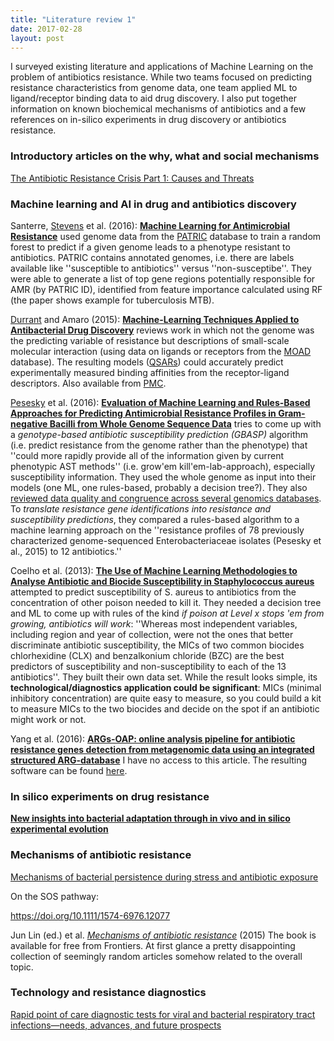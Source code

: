 ```yaml
---
title: "Literature review 1"
date: 2017-02-28
layout: post
---
```


I surveyed existing literature and applications of Machine Learning on the problem of antibiotics resistance. While two teams focused on predicting resistance characteristics from genome data, one team applied ML to ligand/receptor binding data to aid drug discovery. I also put together information on known biochemical mechanisms of antibiotics and a few references on in-silico experiments in drug discovery or antibiotics resistance.

### Introductory articles on the why, what and social mechanisms

[The Antibiotic Resistance Crisis Part 1: Causes and Threats](https://www.ncbi.nlm.nih.gov/pmc/articles/PMC4378521/)



### Machine learning and AI in drug and antibiotics discovery

Santerre, [Stevens](https://www.anl.gov/contributors/rick-stevens) et al. (2016): **[Machine Learning for Antimicrobial Resistance](https://arxiv.org/pdf/1607.01224.pdf)** used genome data from the [PATRIC](https://www.patricbrc.org) database to train a random forest to predict if a given genome leads to a phenotype resistant to antibiotics. PATRIC contains annotated genomes, i.e. there are labels available like ''susceptible to antibiotics'' versus ''non-susceptibe''. They were able to generate a list of top gene regions potentially responsible for AMR (by PATRIC ID), identified from feature importance calculated using RF (the paper shows example for tuberculosis MTB).

[Durrant](https://amarolab.ucsd.edu/~jdurrant/) and Amaro (2015): **[Machine-Learning Techniques Applied to Antibacterial Drug Discovery](https://doi.org/10.1111/cbdd.12423)** reviews work in which not the genome was the predicting variable of resistance but descriptions of small-scale molecular interaction (using data on ligands or receptors from the [MOAD](https://simatai.github.io/2017/02/27/existing-datasources/) database). The resulting models ([QSARs](https://en.wikipedia.org/wiki/Quantitative_structure–activity_relationship)) could accurately predict experimentally measured binding affinities from the receptor-ligand descriptors. Also available from [PMC](https://www.ncbi.nlm.nih.gov/pmc/articles/PMC4273861/).
 
[Pesesky](http://www.dantaslab.org/people/) et al. (2016): **[Evaluation of Machine Learning and Rules-Based Approaches for Predicting Antimicrobial Resistance Profiles in Gram-negative Bacilli from Whole Genome Sequence Data](https://doi.org/10.3389/fmicb.2016.01887)**
tries to come up with a *genotype-based antibiotic susceptibility prediction (GBASP)* algorithm (i.e. predict resistance from the genome rather than the phenotype) that ''could more rapidly provide all of the information given by current phenotypic AST methods'' (i.e. grow'em kill'em-lab-approach), especially susceptibility information. They used the whole genome as input into their models (one ML, one rules-based, probably a decision tree?). They also [reviewed data quality and congruence across several genomics databases](https://simatai.github.io/2017/02/27/existing-datasources/). To *translate resistance gene identifications into resistance and susceptibility predictions*, they compared a rules-based algorithm to a machine learning approach on the ''resistance profiles of 78 previously characterized genome-sequenced Enterobacteriaceae isolates (Pesesky et al., 2015) to 12 antibiotics.''

Coelho et al. (2013): **[The Use of Machine Learning Methodologies to Analyse Antibiotic and Biocide Susceptibility in Staphylococcus aureus](http://dx.doi.org/10.1371/journal.pone.0055582)** attempted to predict susceptibility of S. aureus to antibiotics from the concentration of other poison needed to kill it. They needed a decision tree and ML to come up with rules of the kind *if poison at Level x stops 'em from growing, antibiotics will work*: ''Whereas most independent variables, including region and year of collection, were not the ones that better discriminate antibiotic susceptibility, the MICs of two common biocides chlorhexidine (CLX) and benzalkonium chloride (BZC) are the best predictors of susceptibility and non-susceptibility to each of the 13 antibiotics''. They built their own data set. While the result looks simple, its **technological/diagnostics application could be significant**: MICs (minimal inhibitory concentration) are quite easy to measure, so you could build a kit to measure MICs to the two biocides and decide on the spot if an antibiotic might work or not.

Yang et al. (2016): **[ARGs-OAP: online analysis pipeline for antibiotic resistance genes detection from metagenomic data using an integrated structured ARG-database](https://doi.org/10.1093/bioinformatics/btw136)** I have no access to this article. The resulting software can be found [here](http://smile.hku.hk/SARGs).

### In silico experiments on drug resistance

**[New insights into bacterial adaptation through in vivo and in silico experimental evolution](https://doi.org/10.1038/nrmicro2750)**

### Mechanisms of antibiotic resistance

[Mechanisms of bacterial persistence during stress and antibiotic exposure](10.1126/science.aaf4268)

On the SOS pathway:

https://doi.org/10.1111/1574-6976.12077

Jun Lin (ed.) et al. [*Mechanisms of antibiotic resistance*](http://www.frontiersin.org/books/Mechanisms_of_antibiotic_resistance/547) (2015)
The book is available for free from Frontiers. At first glance a pretty disappointing collection of seemingly random articles somehow related to the overall topic.

### Technology and resistance diagnostics

[Rapid point of care diagnostic tests for viral and bacterial respiratory tract infections—needs, advances, and future prospects](http://dx.doi.org/10.1016/S1473-3099(14)70827-8)

